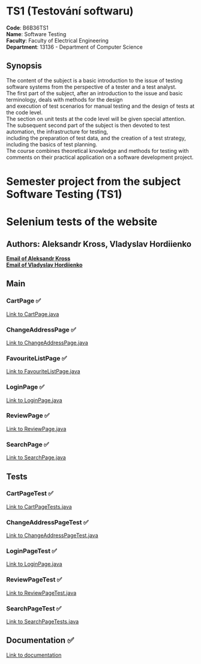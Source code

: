 # TS1 (Testování softwaru)
**Code**: B6B36TS1<br>
**Name**: Software Testing<br>
**Faculty**: Faculty of Electrical Engineering<br>
**Department**: 13136 - Department of Computer Science <br>

## Synopsis

The content of the subject is a basic introduction to the issue of testing software systems from the perspective of a tester and a test analyst. <br>
The first part of the subject, after an introduction to the issue and basic terminology, deals with methods for the design <br>
and execution of test scenarios for manual testing and the design of tests at the code level.<br>
The section on unit tests at the code level will be given special attention. <br>
The subsequent second part of the subject is then devoted to test automation, the infrastructure for testing, <br>
including the preparation of test data, and the creation of a test strategy, including the basics of test planning.<br>
The course combines theoretical knowledge and methods for testing with comments on their practical application on a software development project.

# Semester project from the subject Software Testing (TS1)
# Selenium tests of the website

## Authors: Aleksandr Kross, Vladyslav Hordiienko  
[**Email of Aleksandr Kross**](<krossale@fel.czut.cz>) <br>
[**Email of Vladyslav Hordiienko**](<hordivla@fel.cvut.cz>) <br>


## Main


### CartPage ✅
[Link to CartPage.java ](https://github.com/mathewtroy/sp/blob/main/src/main/java/cz/cvut/fel/ts1/CartPage.java)


### ChangeAddressPage ✅
[Link to ChangeAddressPage.java ](https://github.com/mathewtroy/sp/blob/main/src/main/java/cz/cvut/fel/ts1/ChangeAddressPage.java)


### FavouriteListPage ✅
[Link to FavouriteListPage.java ](https://github.com/mathewtroy/sp/blob/main/src/main/java/cz/cvut/fel/ts1/FavouriteListPage.java)


### LoginPage ✅
[Link to LoginPage.java ](https://github.com/mathewtroy/sp/blob/main/src/main/java/cz/cvut/fel/ts1/LoginPage.java)


### ReviewPage ✅
[Link to ReviewPage.java ](https://github.com/mathewtroy/sp/blob/main/src/main/java/cz/cvut/fel/ts1/ReviewPage.java)


### SearchPage ✅
[Link to SearchPage.java ](https://github.com/mathewtroy/sp/blob/main/src/main/java/cz/cvut/fel/ts1/SearchPage.java)


## Tests

### CartPageTest ✅
[Link to CartPageTests.java ](https://github.com/mathewtroy/sp/blob/main/src/test/java/cz/cvut/fel/ts1/CartPageTest.java)


### ChangeAddressPageTest ✅
[Link to ChangeAddressPageTest.java ](https://github.com/mathewtroy/sp/blob/main/src/test/java/cz/cvut/fel/ts1/ChangeAddressPageTest.java)


### LoginPageTest ✅
[Link to LoginPage.java ](https://github.com/mathewtroy/sp/blob/main/src/test/java/cz/cvut/fel/ts1/LoginPageTest.java)


### ReviewPageTest ✅
[Link to ReviewPageTest.java ](https://github.com/mathewtroy/sp/blob/main/src/test/java/cz/cvut/fel/ts1/ReviewPageTest.java)


### SearchPageTest ✅
[Link to SearchPageTests.java ](https://github.com/mathewtroy/sp/blob/main/src/test/java/cz/cvut/fel/ts1/SearchPageTest.java)






## Documentation ✅ 
[Link to documentation](https://github.com/mathewtroy/sp/blob/main/docs/ts1-sp.pdf)



